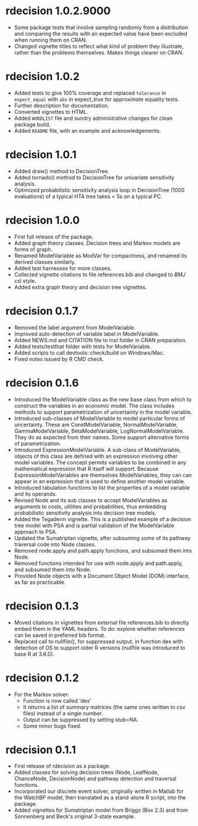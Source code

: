 # rdecision 1.0.2.9000

* Some package tests that involve sampling randomly from a distribution and
  comparing the results with an expected value have been excluded when running
  them on CRAN.
* Changed vignette titles to reflect what kind of problem they illustrate,
  rather than the problems themselves. Makes things clearer on CRAN.

# rdecision 1.0.2

* Added tests to give 100% coverage and replaced `tolerance` in
  `expect_equal` with `abs` in expect_true for approximate equality tests.
* Further description for documentation.
* Converted vignettes to HTML.
* Added `WORDLIST` file and sundry administrative changes for clean package
  build.
* Added `README` file, with an example and acknowledgements.

# rdecision 1.0.1

* Added draw() method to DecisionTree.
* Added tornado() method to DecisionTree for univariate sensitivity analysis.
* Optimized probabilistic sensitivity analysis loop in DecisionTree 
  (1000 evaluations) of a typical HTA tree takes < 5s on a typical PC.

# rdecision 1.0.0

* First full release of the package.
* Added graph theory classes. Decision trees and Markov models are
  forms of graph.
* Renamed ModelVariable as ModVar for compactness, and renamed its derived
  classes similarly.
* Added test harnesses for more classes.
* Collected vignette citations to file references.bib and changed 
  to *BMJ* csl style.
* Added extra graph theory and decision tree vignettes.  
  
# rdecision 0.1.7

* Removed the label argument from ModelVariable. 
* Improved auto-detection of variable label in ModelVariable.
* Added NEWS.md and CITATION file to inst folder in CRAN preparation.
* Added tests/testthat folder with tests for ModelVariable.
* Added scripts to call devtools::check/build on Windows/Mac.
* Fixed notes issued by R CMD check.

# rdecision 0.1.6

* Introduced the ModelVariable class as the new base class from which to 
  construct the variables in an economic model. The class includes
  methods to support parametrization of uncertainty in the model variable.
* Introduced sub-classes of ModelVariable to model particular forms
  of uncertainty. These are ConstModelVariable, NormalModelVariable,
  GammaModelVariable, BetaModelVariable, LogNormalModelVariable. They
  do as expected from their names. Some support alternative forms
  of parametrization.
* Introduced ExpressionModelVariable. A sub-class of ModelVariable, objects
  of this class are defined with an expression involving other model 
  variables. The concept permits variables to be combined in any mathematical
  expression that R itself will support. Because ExpressionModelVariables are
  themselves ModelVariables, they can can appear in an expression that 
  is used to define another model variable.
* Introduced tabulation functions to list the properties of a model variable
  and its operands.
* Revised Node and its sub classes to accept ModelVariables as arguments
  to costs, utilities and probabilities, thus embedding probabilistic
  sensitivity analysis into decision tree models.
* Added the Tegaderm vignette. This is a published example of a decision tree
  model with PSA and is partial validation of the ModelVariable approach
  to PSA.
* Updated the Sumatriptan vignette, after subsuming some of its pathway
  traversal code into Node classes.
* Removed node.apply and path.apply functions, and subsumed them into Node.
* Removed functions intended for use with node.apply and path.apply, and
  subsumed them into Node.
* Provided Node objects with a Document Object Model (DOM) interface, as
  far as practicable.
  
# rdecision 0.1.3

* Moved citations in vignettes from external file references.bib to directly
  embed them in the YAML headers. To do: explore whether references can be
  saved in preferred bib format.
* Replaced call to nullfile(), for suppressed output, in function des with
  detection of OS to support older R versions (nullfile was introduced to
  base R at 3.6.0).

# rdecision 0.1.2

* For the Markov solver:
    * Function is now called 'des'
    * It returns a list of summary matrices (the same ones written to csv files) 
      instead of a single number.
    * Output can be suppressed by setting stub=NA.
    * Some minor bugs fixed.
    
# rdecision 0.1.1

* First release of rdecision as a package.
* Added classes for solving decision trees (Node, LeafNode, ChanceNode,
  DecisionNode) and pathway detection and traversal functions.
* Incorporated our discrete event solver, originally written in Matlab
  for the WatchBP model, then translated as a stand-alone R script, into
  the package.
* Added vignettes for Sumatriptan model from Briggs (Box 2.3) and
  from Sonnenberg and Beck's original 3-state example.
